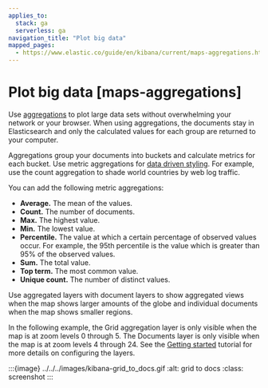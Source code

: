 ```yaml
---
applies_to:
  stack: ga
  serverless: ga
navigation_title: "Plot big data"
mapped_pages:
  - https://www.elastic.co/guide/en/kibana/current/maps-aggregations.html
---
```




# Plot big data [maps-aggregations]


Use [aggregations](../../query-filter/aggregations.md) to plot large data sets without overwhelming your network or your browser. When using aggregations, the documents stay in Elasticsearch and only the calculated values for each group are returned to your computer.

Aggregations group your documents into buckets and calculate metrics for each bucket. Use metric aggregations for [data driven styling](vector-style.md#maps-vector-style-data-driven). For example, use the count aggregation to shade world countries by web log traffic.

You can add the following metric aggregations:

* **Average.** The mean of the values.
* **Count.** The number of documents.
* **Max.** The highest value.
* **Min.** The lowest value.
* **Percentile.** The value at which a certain percentage of observed values occur. For example, the 95th percentile is the value which is greater than 95% of the observed values.
* **Sum.** The total value.
* **Top term.** The most common value.
* **Unique count.** The number of distinct values.

Use aggregated layers with document layers to show aggregated views when the map shows larger amounts of the globe and individual documents when the map shows smaller regions.

In the following example, the Grid aggregation layer is only visible when the map is at zoom levels 0 through 5. The Documents layer is only visible when the map is at zoom levels 4 through 24. See the [Getting started](maps-getting-started.md#maps-add-elasticsearch-layer) tutorial for more details on configuring the layers.

:::{image} ../../../images/kibana-grid_to_docs.gif
:alt: grid to docs
:class: screenshot
:::





